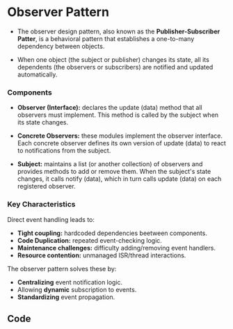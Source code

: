# Observer Pattern

- The observer design pattern, also known as the **Publisher-Subscriber Patter**,
is a behavioral pattern that establishes a one-to-many dependency
between objects.

- When one object (the subject or publisher) changes its state,
all its dependents (the observers or subscribers) are notified
and updated automatically.

### Components

- **Observer (Interface):** declares the update (data) method that all
observers must implement. This method is called by the subject when its 
state changes.

- **Concrete Observers:** these modules implement the observer interface.
Each concrete observer defines its own version of update (data) to react
to notifications from the subject.

- **Subject:** maintains a list (or another collection) of observers and
provides methods to add or remove them. When the subject's state changes,
it calls notify (data), which in turn calls update (data) on each registered
observer.

### Key Characteristics

Direct event handling leads to:

- **Tight coupling:** hardcoded dependencies beetween components.
- **Code Duplication:** repeated event-checking logic.
- **Maintenance challenges:** difficulty adding/removing event handlers.
- **Resource contention:** unmanaged ISR/thread interactions.

The observer pattern solves these by:

- **Centralizing** event notification logic.
- Allowing **dynamic** subscription to events.
- **Standardizing** event propagation.

## Code

